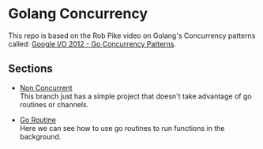 # Golang Concurrency

This repo is based on the Rob Pike video on Golang's Concurrency patterns called:
[Google I/O 2012 - Go Concurrency Patterns](https://youtu.be/f6kdp27TYZs).

## Sections

- [Non Concurrent](https://github.com/aldrickdev/go-concurrency/blob/1.non-concurrent/main.go)  
This branch just has a simple project that doesn't take advantage of go routines or channels.

- [Go Routine](https://github.com/aldrickdev/go-concurrency/blob/2.run-in-background/main.go)  
Here we can see how to use go routines to run functions in the background.
